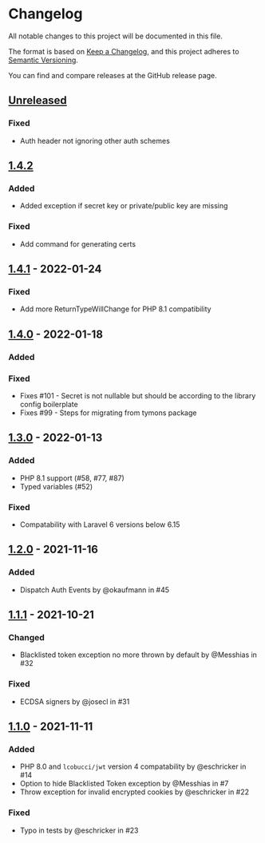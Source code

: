 # Changelog
All notable changes to this project will be documented in this file.

The format is based on [Keep a Changelog](https://keepachangelog.com/en/1.0.0/),
and this project adheres to [Semantic Versioning](https://semver.org/spec/v2.0.0.html).

You can find and compare releases at the GitHub release page.

## [Unreleased]

### Fixed
- Auth header not ignoring other auth schemes

## [1.4.2]

### Added
- Added exception if secret key or private/public key are missing

### Fixed
- Add command for generating certs

## [1.4.1] - 2022-01-24

### Fixed
- Add more ReturnTypeWillChange for PHP 8.1 compatibility

## [1.4.0] - 2022-01-18

### Added

### Fixed
- Fixes #101 - Secret is not nullable but should be according to the library config boilerplate
- Fixes #99 - Steps for migrating from tymons package

## [1.3.0] - 2022-01-13

### Added
- PHP 8.1 support (#58, #77, #87)
- Typed variables (#52)

### Fixed
- Compatability with Laravel 6 versions below 6.15

## [1.2.0] - 2021-11-16

### Added
- Dispatch Auth Events by @okaufmann in #45

## [1.1.1] - 2021-10-21

### Changed
- Blacklisted token exception no more thrown by default by @Messhias in #32

### Fixed
- ECDSA signers by @josecl in #31

## [1.1.0] - 2021-11-11

### Added
- PHP 8.0 and `lcobucci/jwt` version 4 compatability by @eschricker in #14
- Option to hide Blacklisted Token exception by @Messhias in #7
- Throw exception for invalid encrypted cookies by @eschricker in #22

### Fixed
- Typo in tests by @eschricker in #23

[Unreleased]: https://github.com/PHP-Open-Source-Saver/jwt-auth/compare/1.4.0...HEAD
[1.4.2]: https://github.com/PHP-Open-Source-Saver/jwt-auth/compare/1.4.1...1.4.2
[1.4.1]: https://github.com/PHP-Open-Source-Saver/jwt-auth/compare/1.4.0...1.4.1
[1.4.0]: https://github.com/PHP-Open-Source-Saver/jwt-auth/compare/1.3.0...1.4.0
[1.3.0]: https://github.com/PHP-Open-Source-Saver/jwt-auth/compare/1.2.0...1.3.0
[1.2.0]: https://github.com/PHP-Open-Source-Saver/jwt-auth/compare/1.1.1...1.2.0
[1.1.1]: https://github.com/PHP-Open-Source-Saver/jwt-auth/compare/1.1.0...1.1.1
[1.1.0]: https://github.com/PHP-Open-Source-Saver/jwt-auth/compare/1.0.2...1.1.0
